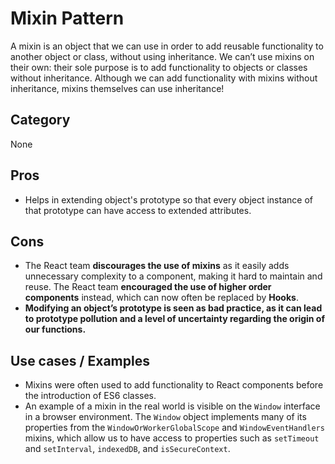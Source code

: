 # Mixin Pattern
A mixin is an object that we can use in order to add reusable functionality to another object or class, without using inheritance. We can’t use mixins on their own: their sole purpose is to add functionality to objects or classes without inheritance. Although we can add functionality with mixins without inheritance, mixins themselves can use inheritance!

## Category
None

## Pros
- Helps in extending object's prototype so that every object instance of that prototype can have access to  extended attributes.

## Cons
- The React team **discourages the use of mixins** as it easily adds unnecessary complexity to a component, making it hard to maintain and reuse. The React team **encouraged the use of higher order components** instead, which can now often be replaced by **Hooks**.
- **Modifying an object’s prototype is seen as bad practice, as it can lead to prototype pollution and a level of uncertainty regarding the origin of our functions.**

## Use cases / Examples
- Mixins were often used to add functionality to React components before the introduction of ES6 classes.
- An example of a mixin in the real world is visible on the `Window` interface in a browser environment. The `Window` object implements many of its properties from the `WindowOrWorkerGlobalScope` and `WindowEventHandlers` mixins, which allow us to have access to properties such as `setTimeout` and `setInterval`, `indexedDB`, and `isSecureContext`.

